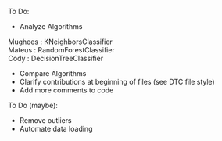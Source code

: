 To Do:
* Analyze Algorithms

Mughees : KNeighborsClassifier <br>
Mateus : RandomForestClassifier <br>
Cody : DecisionTreeClassifier <br>

* Compare Algorithms
* Clarify contributions at beginning of files (see DTC file style)
* Add more comments to code



To Do (maybe):
* Remove outliers
* Automate data loading